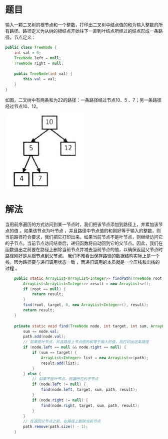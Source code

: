 # 题目

输入一颗二叉树的根节点和一个整数，打印出二叉树中结点值的和为输入整数的所有路径。路径定义为从树的根结点开始往下一直到叶结点所经过的结点形成一条路径。节点定义：

```java
public class TreeNode {
    int val = 0;
    TreeNode left = null;
    TreeNode right = null;

    public TreeNode(int val) {
        this.val = val;
    }
}
```

如图，二叉树中有两条和为22的路径：一条路径经过节点10、5 、7；另一条路径经过节点10、12。

![image-20220414110135244](二叉树中和为某一值的路径.assets/image-20220414110135244.png)

# 解法

当用前序遍历的方式访问到某一节点时，我们把该节点添加到路径上，并累加该节点的值 。如果该节点为叶节点 ，并且路径中节点值的和刚好等于输入的整数，则当前路径符合要求，我们把它打印出来。如果当前节点不是叶节点，则继续访问它的子节点。当前节点访问结束后，递归函数将自动回到它的父节点。因此，我们在函数退出之前要在路径上删除当前节点并减去当前节点的值，以确保返回父节点时路径刚好是从根节点到父节点。 我们不难看出保存路径的数据结构实际上是一个栈，因为路径要与递归调用状态一致 ，而递归调用的本质就是一个压栈和出栈的过程 。

```java
    public static ArrayList<ArrayList<Integer>> findPath(TreeNode root, int target) {
        ArrayList<ArrayList<Integer>> result = new ArrayList<>();
        if (root == null) {
            return result;
        }
        find(root, target, 0, new ArrayList<Integer>(), result);
        return result;
    }

    private static void find(TreeNode node, int target, int sum, ArrayList<Integer> path, ArrayList<ArrayList<Integer>> result) {
        sum += node.val;
        path.add(node.val);
        // 如果是叶节点，并且路径上节点值的和等于输入的值，则打印出这条路径
        if (node.left == null && node.right == null) {
            if (sum == target) {
                ArrayList<Integer> list = new ArrayList<>(path);
                result.add(list);
            }
        } else {
            // 如果不是叶节点，则遍历它的子节点
            if (node.left != null) {
                find(node.left, target, sum, path, result);
            }
            if (node.right != null) {
                find(node.right, target, sum, path, result);
            }
        }
        // 在返回父节点之前，在路径上删除当前节点
        path.remove(path.size() - 1);
    }
```

